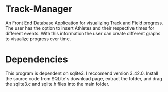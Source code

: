 # Track-Manager
An Front End Database Application for visualizing Track and Field progress. The user has the option to insert Athletes and their respective times for different events. With this information the user can create different graphs to visualize progress over time. 

# Dependencies
This program is dependent on sqlite3. I reccomend version 3.42.0. Install the source code from SQLite's download page, extract the folder, and drag the sqlite3.c and sqlite.h files into the main folder.
